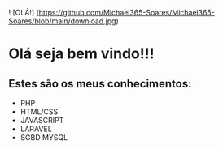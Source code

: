 ! [OLÁ!] (https://github.com/Michael365-Soares/Michael365-Soares/blob/main/download.jpg)    
# Olá seja bem vindo!!!  
## Estes são os meus conhecimentos:

* PHP
* HTML/CSS
* JAVASCRIPT
* LARAVEL
* SGBD MYSQL

